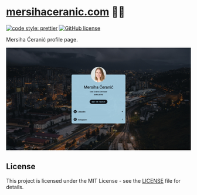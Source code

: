 # [mersihaceranic.com](https://www.mersihaceranic.com) 👩‍💻

[![code style: prettier](https://img.shields.io/badge/code_style-prettier-ff69b4.svg)](https://github.com/prettier/prettier)
[![GitHub license](https://img.shields.io/badge/license-MIT-blue.svg)](https://github.com/malcodeman/mersihaceranic.com/blob/master/LICENSE)

Mersiha Ćeranić profile page.

![Screenshot](docs/images/screenshot.jpg)

## License

This project is licensed under the MIT License - see the [LICENSE](LICENSE) file for details.
